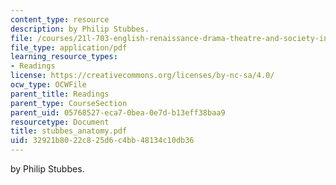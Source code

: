 ```yaml
---
content_type: resource
description: by Philip Stubbes.
file: /courses/21l-703-english-renaissance-drama-theatre-and-society-in-the-age-of-shakespeare-fall-2003/32921b8022c825d6c4bb48134c10db36_stubbes_anatomy.pdf
file_type: application/pdf
learning_resource_types:
- Readings
license: https://creativecommons.org/licenses/by-nc-sa/4.0/
ocw_type: OCWFile
parent_title: Readings
parent_type: CourseSection
parent_uid: 05768527-eca7-0bea-0e7d-b13eff38baa9
resourcetype: Document
title: stubbes_anatomy.pdf
uid: 32921b80-22c8-25d6-c4bb-48134c10db36
---
```

by Philip Stubbes.